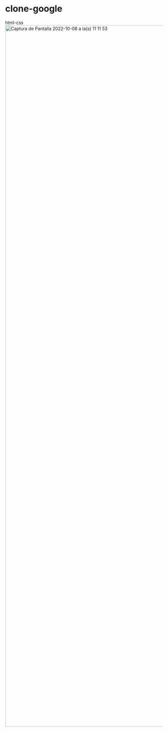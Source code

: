 # clone-google
html-css
<img width="2240" alt="Captura de Pantalla 2022-10-08 a la(s) 11 11 53" src="https://user-images.githubusercontent.com/77559097/194717110-de6473c7-7366-46c4-b52b-e8e4558afdd7.png">
